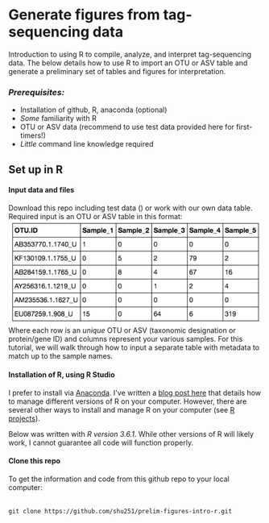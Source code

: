 # Generate figures from tag-sequencing data
Introduction to using R to compile, analyze, and interpret tag-sequencing data. The below details how to use R to import an OTU or ASV table and generate a preliminary set of tables and figures for interpretation.  

### _Prerequisites:_
* Installation of github, R, anaconda (optional)
* _Some_ familiarity with R
* OTU or ASV data (recommend to use test data provided here for first-timers!)
* _Little_ command line knowledge required

## Set up in R
#### Input data and files
Download this repo including test data () or work with our own data table. Required input is an OTU or ASV table in this format:   
![headcount](https://github.com/shu251/figs/blob/master/headcount_output.png)   
Where each row is an _unique_ OTU or ASV (taxonomic designation or protein/gene ID) and columns represent your various samples. For this tutorial, we will walk through how to input a separate table with metadata to match up to the sample names.   

#### Installation of R, using R Studio
I prefer to install via [Anaconda](https://docs.conda.io/projects/conda/en/latest/user-guide/tasks/manage-environments.html#). I've written a [blog post here](https://alexanderlabwhoi.github.io/post/anaconda-r-sarah/) that details how to manage different versions of R on your computer. However, there are several other ways to install and manage R on your computer (see [R projects](https://support.rstudio.com/hc/en-us/articles/200526207-Using-Projects)).   

Below was written with *R version 3.6.1*. While other versions of R will likely work, I cannot guarantee all code will function properly.

#### Clone this repo
To get the information and code from this github repo to your local computer:
```

git clone https://github.com/shu251/prelim-figures-intro-r.git
```

